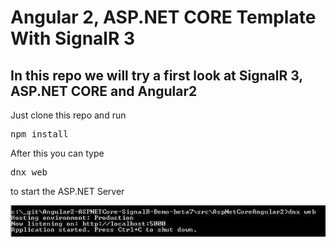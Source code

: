 # Angular 2, ASP.NET CORE Template With SignalR 3

## In this repo we will try a first look at SignalR 3, ASP.NET CORE and Angular2

Just clone this repo and run <pre>npm install</pre>
After this you can type <pre>dnx web</pre> to start the ASP.NET Server

<img src="_gitAssets/commandLineWebServer.jpg"/>